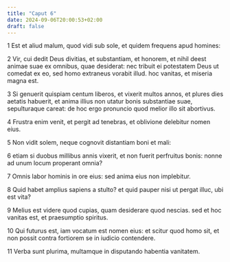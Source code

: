 ```yaml
---
title: "Caput 6"
date: 2024-09-06T20:00:53+02:00
draft: false
---
```



1 Est et aliud malum, quod vidi sub sole, et quidem frequens apud homines:

2 Vir, cui dedit Deus divitias, et substantiam, et honorem, et nihil deest animae suae ex omnibus, quae desiderat: nec tribuit ei potestatem Deus ut comedat ex eo, sed homo extraneus vorabit illud. hoc vanitas, et miseria magna est.

3 Si genuerit quispiam centum liberos, et vixerit multos annos, et plures dies aetatis habuerit, et anima illius non utatur bonis substantiae suae, sepulturaque careat: de hoc ergo pronuncio quod melior illo sit abortivus.

4 Frustra enim venit, et pergit ad tenebras, et oblivione delebitur nomen eius.

5 Non vidit solem, neque cognovit distantiam boni et mali:

6 etiam si duobus millibus annis vixerit, et non fuerit perfruitus bonis: nonne ad unum locum properant omnia?

7 Omnis labor hominis in ore eius: sed anima eius non implebitur.

8 Quid habet amplius sapiens a stulto? et quid pauper nisi ut pergat illuc, ubi est vita?

9 Melius est videre quod cupias, quam desiderare quod nescias. sed et hoc vanitas est, et praesumptio spiritus.

10 Qui futurus est, iam vocatum est nomen eius: et scitur quod homo sit, et non possit contra fortiorem se in iudicio contendere.

11 Verba sunt plurima, multamque in disputando habentia vanitatem.

